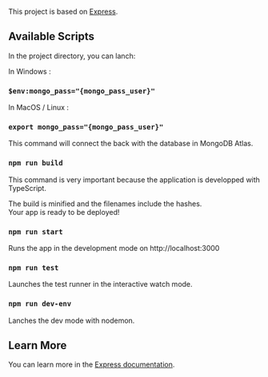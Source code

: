 This project is based on [Express](https://github.com/expressjs/express).

## Available Scripts

In the project directory, you can lanch:

In Windows :

### `$env:mongo_pass="{mongo_pass_user}"`

In MacOS / Linux :

### `export mongo_pass="{mongo_pass_user}"`

This command will connect the back with the database in MongoDB Atlas.<br /> 

### `npm run build`

This command is very important because the application is developped with TypeScript.<br />

The build is minified and the filenames include the hashes.<br />
Your app is ready to be deployed!

### `npm run start`

Runs the app in the development mode on http://localhost:3000

### `npm run test`

Launches the test runner in the interactive watch mode.

### `npm run dev-env`

Lanches the dev mode with nodemon.

## Learn More

You can learn more in the [Express documentation](https://expressjs.com/fr/starter/installing.html).